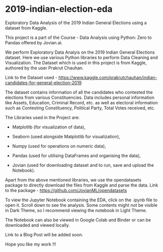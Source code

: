 # 2019-indian-election-eda
Exploratory Data Analysis of the 2019 Indian General Elections using a dataset from Kaggle.

This project is a part of the Course - Data Analysis using Python: Zero to Pandas offered by Jovian.ai. 

We perform Exploratory Data Analyis on the 2019 Indian General Elections dataset. Here we use various Python libraries to perform Data Cleaning and Visualization. The Dataset 
which is used in this project is from Kaggle, authored by the user Prakrut Chauhan.

Link to the Dataset used - https://www.kaggle.com/prakrutchauhan/indian-candidates-for-general-election-2019


The dataset contains information of all the candidates who contested the elections from various Constituencies. Data includes personal information like Assets, Education, Criminal Record, etc. as well as electoral information such as Contesting Constituency, Political Party, Total Votes received, etc.

The Libraries used in the Project are:

* Matplotlib (for visualization of data),

* Seaborn (used alongside Matplotlib for visualization),

* Numpy (used for operations on numeric data),

* Pandas (used for utilising DataFrames and organising the data),

* Jovian (used for downloading dataset and to run, save and upload the Notebook).

Apart from the above mentioned libraries, we use the opendatasets package to directly download the files from Kaggle and parse the data.
Link to the package - https://github.com/JovianML/opendatasets

To view the Jupyter Notebook containing the EDA, click on the .ipynb file to open it. Scroll down to see the analysis. Some contents might not be visible in Dark Theme, so I recommend viewing the notebook in Light Theme.

The Notebook can also be viewed in Google Colab and Binder or can be downloaded and viewed locally.

Link to a Blog Post will be added soon.

Hope you like my work !!!
